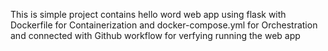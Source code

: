This is simple project contains hello word web app using flask with Dockerfile for Containerization and docker-compose.yml for Orchestration and connected with Github workflow for verfying running the web app 
